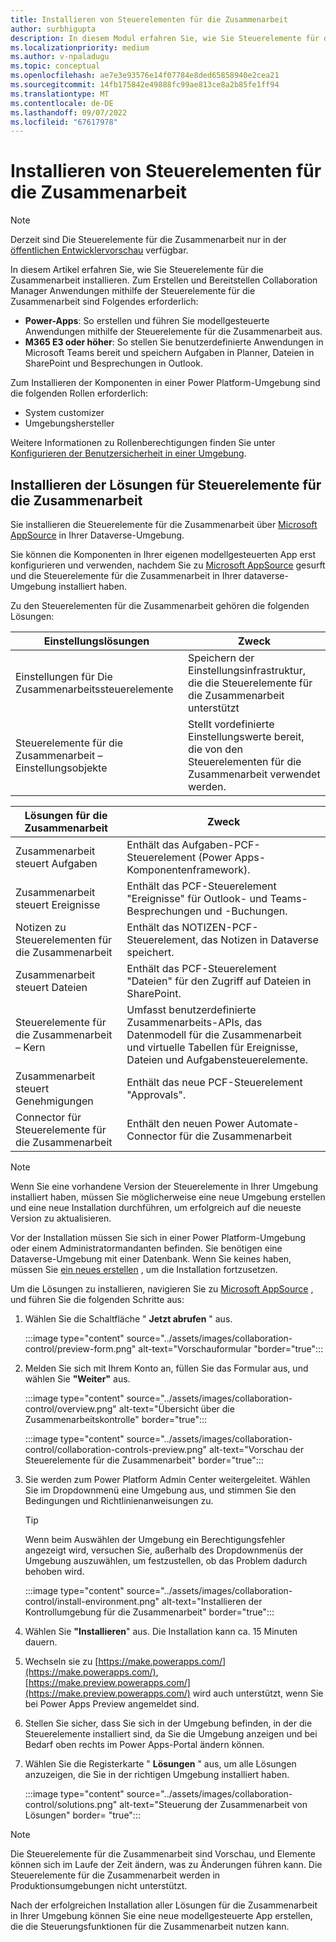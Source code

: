 ```yaml
---
title: Installieren von Steuerelementen für die Zusammenarbeit
author: surbhigupta
description: In diesem Modul erfahren Sie, wie Sie Steuerelemente für die Zusammenarbeit mit Power-Apps und Microsoft 365 E3 installieren und Lösungen für Steuerelemente für die Zusammenarbeit installieren.
ms.localizationpriority: medium
ms.author: v-npaladugu
ms.topic: conceptual
ms.openlocfilehash: ae7e3e93576e14f07784e8ded65858940e2cea21
ms.sourcegitcommit: 14fb175842e49888fc99ae813ce8a2b85fe1ff94
ms.translationtype: MT
ms.contentlocale: de-DE
ms.lasthandoff: 09/07/2022
ms.locfileid: "67617978"
---
```

# <a name="install-collaboration-controls"></a>Installieren von Steuerelementen für die Zusammenarbeit

> [!NOTE]
> Derzeit sind Die Steuerelemente für die Zusammenarbeit nur in der [öffentlichen Entwicklervorschau](~/resources/dev-preview/developer-preview-intro.md) verfügbar.

In diesem Artikel erfahren Sie, wie Sie Steuerelemente für die Zusammenarbeit installieren. Zum Erstellen und Bereitstellen Collaboration Manager Anwendungen mithilfe der Steuerelemente für die Zusammenarbeit sind Folgendes erforderlich:

* **Power-Apps**: So erstellen und führen Sie modellgesteuerte Anwendungen mithilfe der Steuerelemente für die Zusammenarbeit aus.
* **M365 E3 oder höher**: So stellen Sie benutzerdefinierte Anwendungen in Microsoft Teams bereit und speichern Aufgaben in Planner, Dateien in SharePoint und Besprechungen in Outlook.

Zum Installieren der Komponenten in einer Power Platform-Umgebung sind die folgenden Rollen erforderlich:

* System customizer
* Umgebungshersteller

Weitere Informationen zu Rollenberechtigungen finden Sie unter [Konfigurieren der Benutzersicherheit in einer Umgebung](/power-platform/admin/database-security#predefined-security-roles).

## <a name="install-the-collaboration-controls-solutions"></a>Installieren der Lösungen für Steuerelemente für die Zusammenarbeit

Sie installieren die Steuerelemente für die Zusammenarbeit über [Microsoft AppSource](https://appsource.microsoft.com/en-us/product/dynamics-365/mscm.collaboration-toolkit-preview?flightCodes=collaborationcontrols&signInModalType=2&ctaType=1) in Ihrer Dataverse-Umgebung.


Sie können die Komponenten in Ihrer eigenen modellgesteuerten App erst konfigurieren und verwenden, nachdem Sie zu [Microsoft AppSource](https://appsource.microsoft.com/en-us/product/dynamics-365/mscm.collaboration-toolkit-preview?flightCodes=collaborationcontrols&signInModalType=2&ctaType=1)  gesurft und die Steuerelemente für die Zusammenarbeit in Ihrer dataverse-Umgebung installiert haben.

Zu den Steuerelementen für die Zusammenarbeit gehören die folgenden Lösungen:

|**Einstellungslösungen** | **Zweck** |
|---|---|
| Einstellungen für Die Zusammenarbeitssteuerelemente | Speichern der Einstellungsinfrastruktur, die die Steuerelemente für die Zusammenarbeit unterstützt |
| Steuerelemente für die Zusammenarbeit – Einstellungsobjekte | Stellt vordefinierte Einstellungswerte bereit, die von den Steuerelementen für die Zusammenarbeit verwendet werden.|

|**Lösungen für die Zusammenarbeit** | **Zweck** |
|---|---|
| Zusammenarbeit steuert Aufgaben  | Enthält das Aufgaben-PCF-Steuerelement (Power Apps-Komponentenframework). |
| Zusammenarbeit steuert Ereignisse | Enthält das PCF-Steuerelement "Ereignisse" für Outlook- und Teams-Besprechungen und -Buchungen. |
| Notizen zu Steuerelementen für die Zusammenarbeit | Enthält das NOTIZEN-PCF-Steuerelement, das Notizen in Dataverse speichert. |
| Zusammenarbeit steuert Dateien | Enthält das PCF-Steuerelement "Dateien" für den Zugriff auf Dateien in SharePoint. |
| Steuerelemente für die Zusammenarbeit – Kern |Umfasst benutzerdefinierte Zusammenarbeits-APIs, das Datenmodell für die Zusammenarbeit und virtuelle Tabellen für Ereignisse, Dateien und Aufgabensteuerelemente. |
| Zusammenarbeit steuert Genehmigungen | Enthält das neue PCF-Steuerelement "Approvals". |
| Connector für Steuerelemente für die Zusammenarbeit | Enthält den neuen Power Automate-Connector für die Zusammenarbeit |

> [!NOTE]
> Wenn Sie eine vorhandene Version der Steuerelemente in Ihrer Umgebung installiert haben, müssen Sie möglicherweise eine neue Umgebung erstellen und eine neue Installation durchführen, um erfolgreich auf die neueste Version zu aktualisieren.

Vor der Installation müssen Sie sich in einer Power Platform-Umgebung oder einem Administratormandanten befinden. Sie benötigen eine Dataverse-Umgebung mit einer Datenbank. Wenn Sie keines haben, müssen Sie [ein neues erstellen](/power-platform/admin/create-environment) , um die Installation fortzusetzen.

Um die Lösungen zu installieren, navigieren Sie zu [Microsoft AppSource](https://appsource.microsoft.com/en-us/product/dynamics-365/mscm.collaboration-toolkit-preview?flightCodes=collaborationcontrols&signInModalType=2&ctaType=1) , und führen Sie die folgenden Schritte aus:

1. Wählen Sie die Schaltfläche " **Jetzt abrufen** " aus.

   :::image type="content" source="../assets/images/collaboration-control/preview-form.png" alt-text="Vorschauformular "border="true":::

1. Melden Sie sich mit Ihrem Konto an, füllen Sie das Formular aus, und wählen Sie **"Weiter"** aus.

   :::image type="content" source="../assets/images/collaboration-control/overview.png" alt-text="Übersicht über die Zusammenarbeitskontrolle" border="true":::

   :::image type="content" source="../assets/images/collaboration-control/collaboration-controls-preview.png" alt-text="Vorschau der Steuerelemente für die Zusammenarbeit" border="true":::

1. Sie werden zum Power Platform Admin Center weitergeleitet. Wählen Sie im Dropdownmenü eine Umgebung aus, und stimmen Sie den Bedingungen und Richtlinienanweisungen zu.

   > [!TIP]
   > Wenn beim Auswählen der Umgebung ein Berechtigungsfehler angezeigt wird, versuchen Sie, außerhalb des Dropdownmenüs der Umgebung auszuwählen, um festzustellen, ob das Problem dadurch behoben wird.

   :::image type="content" source="../assets/images/collaboration-control/install-environment.png" alt-text="Installieren der Kontrollumgebung für die Zusammenarbeit" border="true":::

1. Wählen Sie **"Installieren**" aus. Die Installation kann ca. 15 Minuten dauern.

1. Wechseln sie zu [https://make.powerapps.com/](https://make.powerapps.com/), [https://make.preview.powerapps.com/](https://make.preview.powerapps.com/) wird auch unterstützt, wenn Sie bei Power Apps Preview angemeldet sind.

1. Stellen Sie sicher, dass Sie sich in der Umgebung befinden, in der die Steuerelemente installiert sind, da Sie die Umgebung anzeigen und bei Bedarf oben rechts im Power Apps-Portal ändern können.

1. Wählen Sie die Registerkarte " **Lösungen** " aus, um alle Lösungen anzuzeigen, die Sie in der richtigen Umgebung installiert haben.

   :::image type="content" source="../assets/images/collaboration-control/solutions.png" alt-text="Steuerung der Zusammenarbeit von Lösungen" border= "true":::

> [!NOTE]
> Die Steuerelemente für die Zusammenarbeit sind Vorschau, und Elemente können sich im Laufe der Zeit ändern, was zu Änderungen führen kann. Die Steuerelemente für die Zusammenarbeit werden in Produktionsumgebungen nicht unterstützt.

Nach der erfolgreichen Installation aller Lösungen für die Zusammenarbeit in Ihrer Umgebung können Sie eine neue modellgesteuerte App erstellen, die die Steuerungsfunktionen für die Zusammenarbeit nutzen kann.
